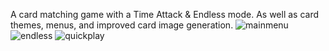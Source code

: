 A card matching game with a Time Attack & Endless mode. As well as card themes, menus, and improved card image generation.
![mainmenu](https://github.com/Camperspro/Match-It-/assets/61707333/72a8cf75-b167-4ff3-8979-26549d119c25)
![endless](https://github.com/Camperspro/Match-It-/assets/61707333/974eafe7-c123-471b-8ae6-a772c1fda9cd)
![quickplay](https://github.com/Camperspro/Match-It-/assets/61707333/fd1476f6-1392-400b-90c8-d90ede26418f)
